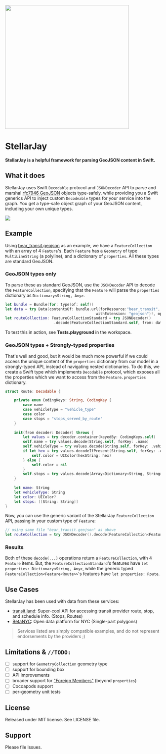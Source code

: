 <img src="https://raw.githubusercontent.com/sstadelman/stellarjay/logo/StellarJay.png" width=400/>

# StellarJay
**StellarJay is a helpful framework for parsing GeoJSON content in Swift.**  

## What it does
StellarJay uses Swift `Decodable` protocol and `JSONDecoder` API to parse and marshal [rfc7946 GeoJSON](https://tools.ietf.org/html/rfc7946) objects type-safely, while providing you a Swift generics API to inject custom `Decodeable` types for your service into the graph.  You get a type-safe object graph of your GeoJSON content, including your own unique types.

![](https://raw.githubusercontent.com/sstadelman/stellarjay/logo/Screen%20Shot%202018-08-24%20at%2012.22.43%20AM.png)

## Example
Using [bear_transit.geojson](https://raw.githubusercontent.com/sstadelman/stellarjay/master/StellarJayTests/bear_transit.geojson) as an example, we have a `FeatureCollection` with an array of 4 `Feature`'s.  Each `Feature` has a `Geometry` of type `MultiLineString` (a polyline), and a dictionary of `properties`.  All these types are standard GeoJSON.

### GeoJSON types only
To parse these as standard GeoJSON, use the `JSONDecoder` API to decode the `FeatureCollection`, specifying that the `Feature` will parse the `properties` dictionary as `Dictionary<String, Any>`.

```swift
let bundle = Bundle(for: type(of: self))
let data = try Data(contentsOf: bundle.url(forResource:"bear_transit", 
                                         withExtension: "geojson")!, options: [])
let routeCollection: FeatureCollectionStandard = try JSONDecoder()
                      .decode(FeatureCollectionStandard.self, from: data)
```
To test this in action, see **Tests.playground** in the workspace.

### GeoJSON types + Strongly-typed properties
That's well and good, but it would be much more powerful if we could access the unique content of the `properties` dictionary from our model in a strongly-typed API, instead of navigating nested dictionaries.  To do this, we create a Swift type which implements `Decodable` protocol, which exposes all the properties which we want to access from the `Feature.properties` dictionary.

```swift
struct Route: Decodable {

    private enum CodingKeys: String, CodingKey {
        case name
        case vehicleType = "vehicle_type"
        case color
        case stops = "stops_served_by_route"
    }
    
    init(from decoder: Decoder) throws {
        let values = try decoder.container(keyedBy: CodingKeys.self)
        self.name = try values.decode(String.self, forKey: .name)
        self.vehicleType = try values.decode(String.self, forKey: .vehicleType)
        if let hex = try values.decodeIfPresent(String.self, forKey: .color) {
            self.color = UIColor(hexString: hex)
        } else {
            self.color = nil
        }
        self.stops = try values.decode(Array<Dictionary<String, String>>.self, forKey: .stops)
    }
    
    let name: String
    let vehicleType: String
    let color: UIColor?
    let stops: [[String: String]]
}
```

Now, you can use the generic variant of the StellarJay `FeatureCollection` API, passing in your custom type of `Feature`:

```swift
// using same file "bear_transit.geojson" as above
let routeCollection = try JSONDecoder().decode(FeatureCollection<Feature<Route>>.self, from: data)
```

### Results
Both of these `decode(...)` operations return a `FeatureCollection`, with 4 `Feature` items.  But, the `FeatureCollectionStandard`'s features have `let properties: Dictionary<String, Any>`, while the generic typed `FeatureCollection<Feature<Route>>`'s features have `let properties: Route`.

## Use Cases
StellarJay has been used with data from these services:

 - [transit.land](https://transit.land): Super-cool API for accessing transit provider route, stop, and schedule info.  (Stops, Routes)
 - [BetaNYC](http://data.beta.nyc/dataset?res_format=GeoJSON):  Open data platform for NYC (Single-part polygons)
 
> Services listed are simply compatible examples, and do not represent endorsements by the providers ;)

## Limitations & `//TODO:`

 - [ ] support for `GeometryCollection` geometry type
 - [ ] support for bounding box
 - [ ] API improvements
 - [ ] broader support for ["Foreign Members"](https://tools.ietf.org/html/rfc7946#page-15) (beyond `properties`) 
 - [ ] Cocoapods support
 - [ ] per-geometry unit tests

## License
Released under MIT license.  See LICENSE file.

## Support
Please file Issues.
